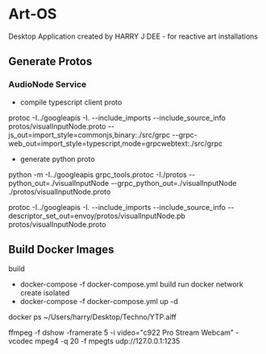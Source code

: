 # Art-OS

Desktop Application created by HARRY J DEE - for reactive art installations

## Generate Protos

### AudioNode Service

- compile typescript client proto

protoc -I../googleapis -I. --include_imports --include_source_info protos/visualInputNode.proto --js_out=import_style=commonjs,binary:./src/grpc --grpc-web_out=import_style=typescript,mode=grpcwebtext:./src/grpc

- generate python proto

python -m -I../googleapis grpc_tools.protoc -I./protos --python_out=./visualInputNode --grpc_python_out=./visualInputNode ./protos/visualInputNode.proto

protoc -I../googleapis -I. --include_imports --include_source_info --descriptor_set_out=envoy/protos/visualInputNode.pb protos/visualInputNode.proto

## Build Docker Images

build

- docker-compose -f docker-compose.yml build
  run
  docker network create isolated
- docker-compose -f docker-compose.yml up -d

docker ps
~/Users/harry/Desktop/Techno/YTP.aiff

ffmpeg -f dshow -framerate 5 -i video="c922 Pro Stream Webcam" -vcodec mpeg4 -q 20 -f mpegts udp://127.0.0.1:1235
